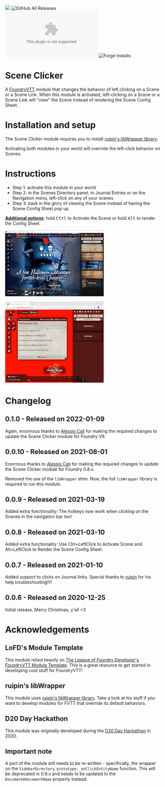 ![](https://img.shields.io/badge/Foundry-v9-informational)
![GitHub All Releases](https://img.shields.io/github/downloads/jegasus/scene-clicker/total?label=Downloads+total)  
![Latest Release Download Count](https://img.shields.io/github/downloads/jegasus/scene-clicker/latest/module.zip)
![Forge Installs](https://img.shields.io/badge/dynamic/json?label=Forge%20Installs&query=package.installs&suffix=%25&url=https%3A%2F%2Fforge-vtt.com%2Fapi%2Fbazaar%2Fpackage%2Fscene-clicker&colorB=4aa94a)

# Scene Clicker
A [FoundryVTT](https://foundryvtt.com/) module that changes the behavior of left clicking on a Scene or a Scene Link. When this module is activated, left-clicking on a Scene or a Scene Link will "view" the Scene instead of rendering the Scene Config Sheet.

# Installation and setup
The Scene Clicker module requires you to install [ruipin's libWrapper library](https://github.com/ruipin/fvtt-lib-wrapper). 

Activating both modules in your world will override the left-click behavior on Scenes.

# Instructions
- Step 1: activate this module in your world 
- Step 2: in the Scenes Directory panel, in Journal Entries or on the Navigation menu, left-click on any of your scenes
- Step 3: bask in the glory of viewing the Scene instead of having the Scene Config Sheet pop up

<ins>**Additional options**</ins>: hold <kbd>Ctrl</kbd> to Activate the Scene or hold <kbd>Alt</kbd> to render the Config Sheet.

![Journal scaler in action](img/module_in_action.gif)

![Journal scaler in action with Journal links](img/module_in_action_2.gif)

# Changelog

## 0.1.0 - Released on 2022-01-09
Again, enormous thanks to [Alessio Calì](https://github.com/alessiocali) for making the required changes to update the Scene Clicker module for Foundry V9.


## 0.0.10 - Released on 2021-08-01
Enormous thanks to [Alessio Calì](https://github.com/alessiocali) for making the required changes to update the Scene Clicker module for Foundry 0.8.x.

Removed the use of the `libWrapper` shim. Now, the full `libWrapper` library is required to run this module.

## 0.0.9 - Released on 2021-03-19
Added extra functionality: The hotkeys now work when clicking on the Scenes in the navigation bar too!

## 0.0.8 - Released on 2021-03-10
Added extra functionality: Use Ctrl+LeftClick to Activate Scene and Alt+LeftClick to Render the Scene Config Sheet.

## 0.0.7 - Released on 2021-01-10
Added support to clicks on Journal links. Special thanks to [ruipin](https://github.com/ruipin) for his help troubleshooting!!!!

## 0.0.6 - Released on 2020-12-25
Initial release. Merry Christmas, y'all <3

# Acknowledgements

## LoFD's Module Template
This module relied heavily on [The League of Foundry Developer's FoundryVTT Module Template](https://github.com/League-of-Foundry-Developers/FoundryVTT-Module-Template). This is a great resource to get started in developing cool stuff for FoundryVTT!

## ruipin's libWrapper
This module uses [ruipin's libWrapper library](https://github.com/ruipin/fvtt-lib-wrapper). Take a look at his stuff if you want to develop modules for FVTT that override its default behaviors.

## D20 Day Hackathon
This module was originally developed during the [D20 Day Hackathon](https://www.reddit.com/r/FoundryVTT/comments/k8ly5i/the_1st_annual_d20_day_hackathon/) in 2020. 

## Important note
A part of the module still needs to be re-written - specifically, the wrapper on the `SidebarDirectory.prototype._onClickEntityName` function. This will be deprecated in 0.9.x and needs to be updated to the `Document#documentName` property instead.
